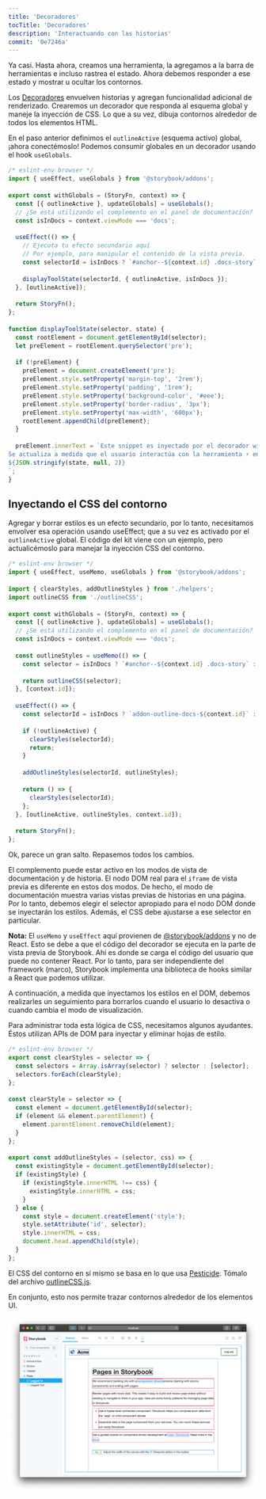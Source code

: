 ```yaml
---
title: 'Decoradores'
tocTitle: 'Decoradores'
description: 'Interactuando con las historias'
commit: '0e7246a'
---
```


Ya casi. Hasta ahora, creamos una herramienta, la agregamos a la barra de herramientas e incluso rastrea el estado. Ahora debemos responder a ese estado y mostrar u ocultar los contornos.

Los [Decoradores](https://storybook.js.org/docs/react/writing-stories/decorators) envuelven historias y agregan funcionalidad adicional de renderizado. Crearemos un decorador que responda al esquema global y maneje la inyección de CSS. Lo que a su vez, dibuja contornos alrededor de todos los elementos HTML.

En el paso anterior definimos el `outlineActive` (esquema activo) global, ¡ahora conectémoslo! Podemos consumir globales en un decorador usando el hook `useGlobals`.


```js:title=src/withGlobals.js
/* eslint-env browser */
import { useEffect, useGlobals } from '@storybook/addons';

export const withGlobals = (StoryFn, context) => {
  const [{ outlineActive }, updateGlobals] = useGlobals();
  // ¿Se está utilizando el complemento en el panel de documentación?
  const isInDocs = context.viewMode === 'docs';

  useEffect(() => {
    // Ejecuta tu efecto secundario aquí
    // Por ejemplo, para manipular el contenido de la vista previa.
    const selectorId = isInDocs ? `#anchor--${context.id} .docs-story` : `root`;

    displayToolState(selectorId, { outlineActive, isInDocs });
  }, [outlineActive]);

  return StoryFn();
};

function displayToolState(selector, state) {
  const rootElement = document.getElementById(selector);
  let preElement = rootElement.querySelector('pre');

  if (!preElement) {
    preElement = document.createElement('pre');
    preElement.style.setProperty('margin-top', '2rem');
    preElement.style.setProperty('padding', '1rem');
    preElement.style.setProperty('background-color', '#eee');
    preElement.style.setProperty('border-radius', '3px');
    preElement.style.setProperty('max-width', '600px');
    rootElement.appendChild(preElement);
  }

  preElement.innerText = `Este snippet es inyectado por el decorador withGlobals.
Se actualiza a medida que el usuario interactúa con la herramienta ⚡ en la barra de herramientas de arriba.
${JSON.stringify(state, null, 2)}
`;
}
```

## Inyectando el CSS del contorno

Agregar y borrar estilos es un efecto secundario, por lo tanto, necesitamos envolver esa operación usando useEffect; que a su vez es activado por el `outlineActive` global. El código del kit viene con un ejemplo, pero actualicémoslo para manejar la inyección CSS del contorno.

```js:title=src/withGlobals.js
/* eslint-env browser */
import { useEffect, useMemo, useGlobals } from '@storybook/addons';

import { clearStyles, addOutlineStyles } from './helpers';
import outlineCSS from './outlineCSS';

export const withGlobals = (StoryFn, context) => {
  const [{ outlineActive }, updateGlobals] = useGlobals();
  // ¿Se está utilizando el complemento en el panel de documentación?
  const isInDocs = context.viewMode === 'docs';

  const outlineStyles = useMemo(() => {
    const selector = isInDocs ? `#anchor--${context.id} .docs-story` : '.sb-show-main';

    return outlineCSS(selector);
  }, [context.id]);

  useEffect(() => {
    const selectorId = isInDocs ? `addon-outline-docs-${context.id}` : `addon-outline`;

    if (!outlineActive) {
      clearStyles(selectorId);
      return;
    }

    addOutlineStyles(selectorId, outlineStyles);

    return () => {
      clearStyles(selectorId);
    };
  }, [outlineActive, outlineStyles, context.id]);

  return StoryFn();
};
```

Ok, parece un gran salto. Repasemos todos los cambios.

El complemento puede estar activo en los modos de vista de documentación y de historia. El nodo DOM real para el `iframe` de vista previa es diferente en estos dos modos. De hecho, el modo de documentación muestra varias vistas previas de historias en una página. Por lo tanto, debemos elegir el selector apropiado para el nodo DOM donde se inyectarán los estilos. Además, el CSS debe ajustarse a ese selector en particular.

<div class="aside"><b>Nota:</b> El <code>useMemo</code> y <code>useEffect</code> aquí provienen de <a href="https://storybook.js.org/docs/react/addons/addons-api">@storybook/addons</a> y no de React. Esto se debe a que el código del decorador se ejecuta en la parte de vista previa de Storybook. Ahí es donde se carga el código del usuario que puede no contener React. Por lo tanto, para ser independiente del framework (marco), Storybook implementa una biblioteca de hooks similar a React que podemos utilizar.</div>

A continuación, a medida que inyectamos los estilos en el DOM, debemos realizarles un seguimiento para borrarlos cuando el usuario lo desactiva o cuando cambia el modo de visualización.

Para administrar toda esta lógica de CSS, necesitamos algunos ayudantes. Éstos utilizan APIs de DOM para inyectar y eliminar hojas de estilo.

```js:title=src/helpers.js
/* eslint-env browser */
export const clearStyles = selector => {
  const selectors = Array.isArray(selector) ? selector : [selector];
  selectors.forEach(clearStyle);
};

const clearStyle = selector => {
  const element = document.getElementById(selector);
  if (element && element.parentElement) {
    element.parentElement.removeChild(element);
  }
};

export const addOutlineStyles = (selector, css) => {
  const existingStyle = document.getElementById(selector);
  if (existingStyle) {
    if (existingStyle.innerHTML !== css) {
      existingStyle.innerHTML = css;
    }
  } else {
    const style = document.createElement('style');
    style.setAttribute('id', selector);
    style.innerHTML = css;
    document.head.appendChild(style);
  }
};
```

El CSS del contorno en sí mismo se basa en lo que usa [Pesticide](https://github.com/mrmrs/pesticide). Tómalo del archivo [outlineCSS.js](https://github.com/chromaui/learnstorybook-addon-code/blob/main/src/outlineCSS.js).

En conjunto, esto nos permite trazar contornos alrededor de los elementos UI.

![toggling the tool toggles the outlines](../../images/outlines.png)
